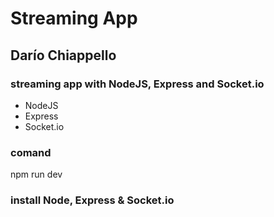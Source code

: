 # Streaming App
## Darío Chiappello
### streaming app with NodeJS, Express and Socket.io
- NodeJS
- Express
- Socket.io

### comand
npm run dev

### install Node, Express & Socket.io
